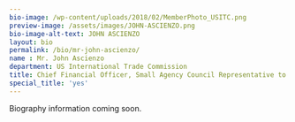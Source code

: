 ```yaml
---
bio-image: /wp-content/uploads/2018/02/MemberPhoto_USITC.png
preview-image: /assets/images/JOHN-ASCIENZO.png
bio-image-alt-text: JOHN ASCIENZO
layout: bio
permalink: /bio/mr-john-ascienzo/
name : Mr. John Ascienzo
department: US International Trade Commission
title: Chief Financial Officer, Small Agency Council Representative to the CFOC
special_title: 'yes'
---
```

Biography information coming soon.
